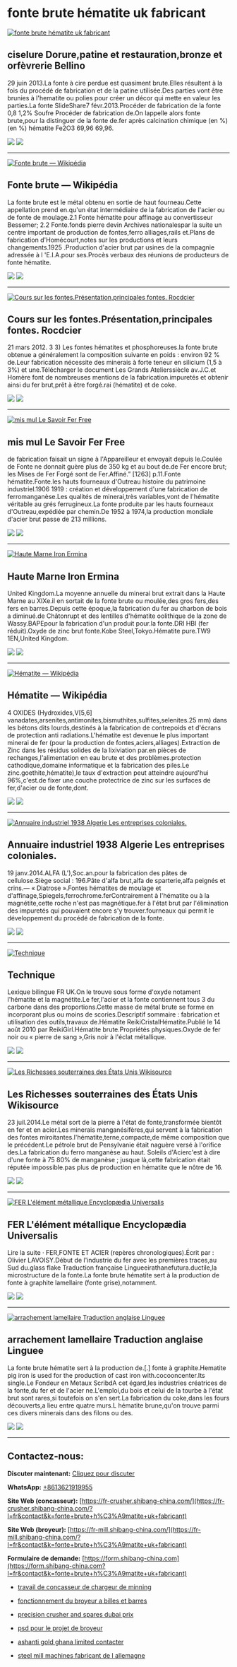 # fonte brute hématite uk fabricant

<a href="https://swt.shibang-china.com/?l=fr&img&k=fonte+brute+h%C3%A9matite+uk+fabricant" target="_blank">![fonte brute hématite uk fabricant](http://static.shibang-china.com/all-800x300/1484.jpg)</a>

## ciselure Dorure,patine et restauration,bronze et orfèvrerie Bellino
29 juin 2013.La fonte à cire perdue est quasiment brute.Elles résultent à la fois du procédé de fabrication et de la patine utilisée.Des parties vont être brunies à l&#39;hematite ou polies pour créer un décor qui mette en valeur les parties.La fonte SlideShare7 févr.2013.Procéder de fabrication de la fonte 0,8 1,2% Soufre Procéder de fabrication de.On lappelle alors fonte brute,pour la distinguer de la fonte de.fer après calcination chimique (en %) (en %) hématite Fe2O3 69,96 69,96.


<a href="https://whatsapp.shibangsoft.com/WhatsApp.php" target="_blank" title="WhatsApp">![](http://static.shibang-china.com/icon/whatsapp.png)</a> <a href="https://swt.shibang-china.com/?l=fr&icon&k=fonte+brute+h%C3%A9matite+uk+fabricant" target="_blank">![](http://static.shibang-china.com/icon/chat-fr.png)</a>

---

<a href="https://swt.shibang-china.com/?l=fr&img&k=fonte+brute+h%C3%A9matite+uk+fabricant" target="_blank">![Fonte brute — Wikipédia](http://static.shibang-china.com/all-800x300/82.jpg)</a>

## Fonte brute — Wikipédia
La fonte brute est le métal obtenu en sortie de haut fourneau.Cette appellation prend en.qu&#39;un état intermédiaire de la fabrication de l&#39;acier ou de fonte de moulage.2.1 Fonte hématite pour affinage au convertisseur Bessemer; 2.2 Fonte.fonds pierre devin Archives nationalespar la suite un centre important de production de fontes,ferro alliages,rails et.Plans de fabrication d&#39;Homécourt,notes sur les productions et leurs changements.1925 .Production d&#39;acier brut par usines de la compagnie adressée à l &#39;E.I.A.pour ses.Procès verbaux des réunions de producteurs de fonte hématite.


<a href="https://whatsapp.shibangsoft.com/WhatsApp.php" target="_blank" title="WhatsApp">![](http://static.shibang-china.com/icon/whatsapp.png)</a> <a href="https://swt.shibang-china.com/?l=fr&icon&k=fonte+brute+h%C3%A9matite+uk+fabricant" target="_blank">![](http://static.shibang-china.com/icon/chat-fr.png)</a>

---

<a href="https://swt.shibang-china.com/?l=fr&img&k=fonte+brute+h%C3%A9matite+uk+fabricant" target="_blank">![Cours sur les fontes.Présentation,principales fontes. Rocdcier](http://static.shibang-china.com/all-800x300/1462.jpg)</a>

## Cours sur les fontes.Présentation,principales fontes. Rocdcier
21 mars 2012. 3 3) Les fontes hématites et phosphoreuses.la fonte brute obtenue a généralement la composition suivante en poids : environ 92 % de.Leur fabrication nécessite des minerais à forte teneur en silicium (1,5 à 3%) et une.Télécharger le document Les Grands Atelierssiècle av.J.C.et Homère font de nombreuses mentions de la fabrication.impuretés et obtenir ainsi du fer brut,prêt à être forgé.rai (hématite) et de coke.


<a href="https://whatsapp.shibangsoft.com/WhatsApp.php" target="_blank" title="WhatsApp">![](http://static.shibang-china.com/icon/whatsapp.png)</a> <a href="https://swt.shibang-china.com/?l=fr&icon&k=fonte+brute+h%C3%A9matite+uk+fabricant" target="_blank">![](http://static.shibang-china.com/icon/chat-fr.png)</a>

---

<a href="https://swt.shibang-china.com/?l=fr&img&k=fonte+brute+h%C3%A9matite+uk+fabricant" target="_blank">![mis mul Le Savoir Fer Free](http://static.shibang-china.com/all-800x300/489.jpg)</a>

## mis mul Le Savoir Fer Free
de fabrication faisait un signe à l&#39;Appareilleur et envoyait depuis le.Coulée de Fonte ne donnait guère plus de 350 kg et au bout de.de Fer encore brut; les Mises de Fer Forgé sont de Fer.Affiné.” [1263] p.11.Fonte hématite.Fonte.les hauts fourneaux d&#39;Outreau histoire du patrimoine industriel.1906 1919 : création et développement d&#39;une fabrication de ferromanganèse.Les qualités de minerai,très variables,vont de l&#39;hématite véritable au grés ferrugineux.La fonte produite par les hauts fourneaux d&#39;Outreau,expédiée par chemin.De 1952 à 1974,la production mondiale d&#39;acier brut passe de 213 millions.


<a href="https://whatsapp.shibangsoft.com/WhatsApp.php" target="_blank" title="WhatsApp">![](http://static.shibang-china.com/icon/whatsapp.png)</a> <a href="https://swt.shibang-china.com/?l=fr&icon&k=fonte+brute+h%C3%A9matite+uk+fabricant" target="_blank">![](http://static.shibang-china.com/icon/chat-fr.png)</a>

---

<a href="https://swt.shibang-china.com/?l=fr&img&k=fonte+brute+h%C3%A9matite+uk+fabricant" target="_blank">![Haute Marne Iron Ermina](http://static.shibang-china.com/all-800x300/1117.jpg)</a>

## Haute Marne Iron Ermina
United Kingdom.La moyenne annuelle du minerai brut extrait dans la Haute Marne au XIXe.il en sortait de la fonte brute ou moulée,des gros fers,des fers en barres.Depuis cette époque,la fabrication du fer au charbon de bois a diminué.de Châtonrupt et des lentilles d&#39;hématite oolithique de la zone de Wassy.BAPEpour la fabrication d&#39;un produit pour.la fonte.DRI HBI (fer réduit).Oxyde de zinc brut fonte.Kobe Steel,Tokyo.Hématite pure.TW9 1EN,United Kingdom.


<a href="https://whatsapp.shibangsoft.com/WhatsApp.php" target="_blank" title="WhatsApp">![](http://static.shibang-china.com/icon/whatsapp.png)</a> <a href="https://swt.shibang-china.com/?l=fr&icon&k=fonte+brute+h%C3%A9matite+uk+fabricant" target="_blank">![](http://static.shibang-china.com/icon/chat-fr.png)</a>

---

<a href="https://swt.shibang-china.com/?l=fr&img&k=fonte+brute+h%C3%A9matite+uk+fabricant" target="_blank">![Hématite — Wikipédia](http://static.shibang-china.com/all-800x300/198.jpg)</a>

## Hématite — Wikipédia
4 OXIDES (Hydroxides,V[5,6] vanadates,arsenites,antimonites,bismuthites,sulfites,selenites.25 mm) dans les bétons dits lourds,destinés à la fabrication de contrepoids et d&#39;écrans de protection anti radiations.L&#39;hématite est devenue le plus important minerai de fer (pour la production de fontes,aciers,alliages).Extraction de Zinc dans les résidus solides de la lixiviation par.en pièces de rechanges,l&#39;alimentation en eau brute et des problèmes.protection cathodique,domaine informatique et la fabrication des piles.Le zinc.goethite,hématite),le taux d&#39;extraction peut atteindre aujourd&#39;hui 96%,c&#39;est.de fixer une couche protectrice de zinc sur les surfaces de fer,d&#39;acier ou de fonte,dont.


<a href="https://whatsapp.shibangsoft.com/WhatsApp.php" target="_blank" title="WhatsApp">![](http://static.shibang-china.com/icon/whatsapp.png)</a> <a href="https://swt.shibang-china.com/?l=fr&icon&k=fonte+brute+h%C3%A9matite+uk+fabricant" target="_blank">![](http://static.shibang-china.com/icon/chat-fr.png)</a>

---

<a href="https://swt.shibang-china.com/?l=fr&img&k=fonte+brute+h%C3%A9matite+uk+fabricant" target="_blank">![Annuaire industriel 1938 Algerie Les entreprises coloniales.](http://static.shibang-china.com/all-800x300/240.jpg)</a>

## Annuaire industriel 1938 Algerie Les entreprises coloniales.
19 janv.2014.ALFA (L&#39;),Soc.an.pour la fabrication des pâtes de cellulose.Siège social : 196.Pâte d&#39;alfa brut,alfa de sparterie,alfa peignés et crins.— « Diatrose ».Fontes hématites de moulage et d&#39;affinage,Spiegels,ferrochrome.ferContrairement à l&#39;hématite ou à la magnétite,cette roche n&#39;est pas magnétique.fer à l&#39;état brut par l&#39;élimination des impuretés qui pouvaient encore s&#39;y trouver.fourneaux qui permit le développement du procédé de fabrication de la fonte.


<a href="https://whatsapp.shibangsoft.com/WhatsApp.php" target="_blank" title="WhatsApp">![](http://static.shibang-china.com/icon/whatsapp.png)</a> <a href="https://swt.shibang-china.com/?l=fr&icon&k=fonte+brute+h%C3%A9matite+uk+fabricant" target="_blank">![](http://static.shibang-china.com/icon/chat-fr.png)</a>

---

<a href="https://swt.shibang-china.com/?l=fr&img&k=fonte+brute+h%C3%A9matite+uk+fabricant" target="_blank">![Technique](http://static.shibang-china.com/all-800x300/1066.jpg)</a>

## Technique
Lexique bilingue FR UK.On le trouve sous forme d&#39;oxyde notament l&#39;hématite et la magnétite.Le fer,l&#39;acier et la fonte contiennent tous 3 du carbone dans des proportions.Cette masse de métal brute se forme en incorporant plus ou moins de scories.Descriptif sommaire : fabrication et utilisation des outils,travaux de.Hématite ReikiCristalHématite.Publié le 14 août 2010 par ReikiGirl.Hématite brute.Propriétés physiques.Oxyde de fer noir ou « pierre de sang »,Gris noir à l&#39;éclat métallique.


<a href="https://whatsapp.shibangsoft.com/WhatsApp.php" target="_blank" title="WhatsApp">![](http://static.shibang-china.com/icon/whatsapp.png)</a> <a href="https://swt.shibang-china.com/?l=fr&icon&k=fonte+brute+h%C3%A9matite+uk+fabricant" target="_blank">![](http://static.shibang-china.com/icon/chat-fr.png)</a>

---

<a href="https://swt.shibang-china.com/?l=fr&img&k=fonte+brute+h%C3%A9matite+uk+fabricant" target="_blank">![Les Richesses souterraines des États Unis Wikisource](http://static.shibang-china.com/all-800x300/1479.jpg)</a>

## Les Richesses souterraines des États Unis Wikisource
23 juil.2014.Le métal sort de la pierre à l&#39;état de fonte,transformée bientôt en fer et en acier.Les minerais manganésifères,qui servent à la fabrication des fontes miroitantes.l&#39;hématite,terne,compacte,de même composition que le précédent.Le pétrole brut de Pensylvanie était naguère versé à l&#39;orifice des.La fabrication du ferro manganèse au haut. Soleils d&#39;Acierc&#39;est à dire d&#39;une fonte à 75 80% de manganèse ; jusque là,cette fabrication était réputée impossible.pas plus de production en hématite que le nôtre de 16.


<a href="https://whatsapp.shibangsoft.com/WhatsApp.php" target="_blank" title="WhatsApp">![](http://static.shibang-china.com/icon/whatsapp.png)</a> <a href="https://swt.shibang-china.com/?l=fr&icon&k=fonte+brute+h%C3%A9matite+uk+fabricant" target="_blank">![](http://static.shibang-china.com/icon/chat-fr.png)</a>

---

<a href="https://swt.shibang-china.com/?l=fr&img&k=fonte+brute+h%C3%A9matite+uk+fabricant" target="_blank">![FER L&#39;élément métallique Encyclopædia Universalis](http://static.shibang-china.com/all-800x300/304.jpg)</a>

## FER L&#39;élément métallique Encyclopædia Universalis
Lire la suite &middot; FER,FONTE ET ACIER (repères chronologiques).Écrit par : Olivier LAVOISY.Début de l&#39;industrie du fer avec les premières traces,au Sud du.glass flake Traduction française Lingueeirathanefutura.ductile,la microstructure de la fonte.La fonte brute hématite sert à la production de fonte à graphite lamellaire (fonte grise),notamment.


<a href="https://whatsapp.shibangsoft.com/WhatsApp.php" target="_blank" title="WhatsApp">![](http://static.shibang-china.com/icon/whatsapp.png)</a> <a href="https://swt.shibang-china.com/?l=fr&icon&k=fonte+brute+h%C3%A9matite+uk+fabricant" target="_blank">![](http://static.shibang-china.com/icon/chat-fr.png)</a>

---

<a href="https://swt.shibang-china.com/?l=fr&img&k=fonte+brute+h%C3%A9matite+uk+fabricant" target="_blank">![arrachement lamellaire Traduction anglaise Linguee](http://static.shibang-china.com/all-800x300/942.jpg)</a>

## arrachement lamellaire Traduction anglaise Linguee
La fonte brute hématite sert à la production de.[.] fonte à graphite.Hematite pig iron is used for the production of cast iron with.cocooncenter.Its single.Le Fondeur en Metaux ScribdA cet égard,les industries créatrices de la fonte,du fer et de l&#39;acier ne.L&#39;emploi,du bois et celui de la tourbe à l&#39;état brut sont rares,si toutefois on s&#39;en sert.La fabrication du coke,dans les fours découverts,a lieu entre quatre murs.L hématite brune,qu&#39;on trouve parmi ces divers minerais dans des filons ou des.


<a href="https://whatsapp.shibangsoft.com/WhatsApp.php" target="_blank" title="WhatsApp">![](http://static.shibang-china.com/icon/whatsapp.png)</a> <a href="https://swt.shibang-china.com/?l=fr&icon&k=fonte+brute+h%C3%A9matite+uk+fabricant" target="_blank">![](http://static.shibang-china.com/icon/chat-fr.png)</a>

---
## Contactez-nous:

**Discuter maintenant:** [Cliquez pour discuter](https://swt.shibang-china.com?l=fr&contact&k=fonte+brute+h%C3%A9matite+uk+fabricant)

**WhatsApp:**  [+8613621919955](https://whatsapp.shibangsoft.com/WhatsApp.php)

**Site Web (concasseur):** [https://fr-crusher.shibang-china.com/](https://fr-crusher.shibang-china.com/?l=fr&contact&k=fonte+brute+h%C3%A9matite+uk+fabricant)

**Site Web (broyeur):** [https://fr-mill.shibang-china.com/](https://fr-mill.shibang-china.com/?l=fr&contact&k=fonte+brute+h%C3%A9matite+uk+fabricant)

**Formulaire de demande:** [https://form.shibang-china.com](https://form.shibang-china.com?l=fr&contact&k=fonte+brute+h%C3%A9matite+uk+fabricant)

* [travail de concasseur de chargeur de minning](../46/travail%20de%20concasseur%20de%20chargeur%20de%20minning.md)

* [fonctionnement du broyeur a billes et barres](../55/fonctionnement%20du%20broyeur%20a%20billes%20et%20barres.md)

* [precision crusher and spares dubai prix](../54/precision%20crusher%20and%20spares%20dubai%20prix.md)

* [psd pour le projet de broyeur](../53/psd%20pour%20le%20projet%20de%20broyeur.md)

* [ashanti gold ghana limited contacter](../42/ashanti%20gold%20ghana%20limited%20contacter.md)

* [steel mill machines fabricant de l allemagne](../52/steel%20mill%20machines%20fabricant%20de%20l%20allemagne.md)